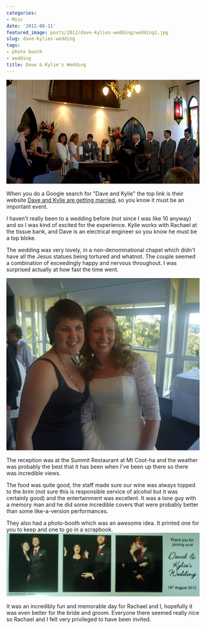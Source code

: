 ```yaml
---
categories:
- Misc
date: '2012-08-11'
featured_image: posts/2012/dave-kylies-wedding/wedding1.jpg
slug: dave-kylies-wedding
tags:
- photo booth
- wedding
title: Dave & Kylie's Wedding
---
```


![Dave and Kylie's Wedding](wedding1.jpg)

When you do a Google search for "Dave and Kylie" the top link is their website [Dave and Kylie are getting married](http://www.daveandkylie.com/), so you know it must be an important event.

I haven't really been to a wedding before (not since I was like 10 anyway) and so I was kind of excited for the experience. Kylie works with Rachael at the tissue bank, and Dave is an electrical engineer so you know he must be a top bloke.

The wedding was very lovely, in a non-denominational chapel which didn't have all the Jesus statues being tortured and whatnot. The couple seemed a combination of exceedingly happy and nervous throughout. I was surprised actually at how fast the time went.

![](wedding2.jpg)

The reception was at the Summit Restaurant at Mt Coot-ha and the weather was probably the best that it has been when I've been up there so there was incredible views.

The food was quite good, the staff made sure our wine was always topped to the brim (not sure this is responsible service of alcohol but it was certainly good) and the entertainment was excellent. It was a lone guy with a memory man and he did some incredible covers that were probably better than some like-a-version performances.

They also had a photo-booth which was an awesome idea. It printed one for you to keep and one to go in a scrapbook.
![](wedding3.jpg)

It was an incredibly fun and memorable day for Rachael and I, hopefully it was even better for the bride and groom. Everyone there seemed really nice so Rachael and I felt very privileged to have been invited.